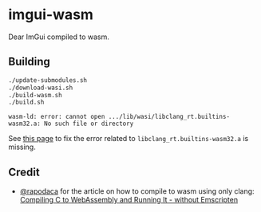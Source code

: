 # imgui-wasm

Dear ImGui compiled to wasm.

## Building

```bash
./update-submodules.sh
./download-wasi.sh
./build-wasm.sh
./build.sh
```

```
wasm-ld: error: cannot open .../lib/wasi/libclang_rt.builtins-wasm32.a: No such file or directory
```

See [this page](https://github.com/jedisct1/libclang_rt.builtins-wasm32.a) to fix the error related
to `libclang_rt.builtins-wasm32.a` is missing.

## Credit

- [@rapodaca](https://github.com/rapodaca/) for the article on how to compile
  to wasm using only clang: [Compiling C to WebAssembly and Running It - without Emscripten](https://depth-first.com/articles/2019/10/16/compiling-c-to-webassembly-and-running-it-without-emscripten/)
